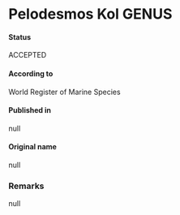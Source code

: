 # Pelodesmos Kol GENUS

#### Status
ACCEPTED

#### According to
World Register of Marine Species

#### Published in
null

#### Original name
null

### Remarks
null